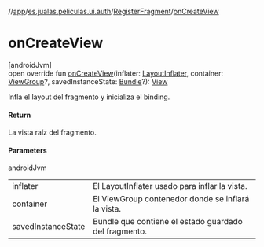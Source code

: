 //[app](../../../index.md)/[es.jualas.peliculas.ui.auth](../index.md)/[RegisterFragment](index.md)/[onCreateView](on-create-view.md)

# onCreateView

[androidJvm]\
open override fun [onCreateView](on-create-view.md)(inflater: [LayoutInflater](https://developer.android.com/reference/kotlin/android/view/LayoutInflater.html), container: [ViewGroup](https://developer.android.com/reference/kotlin/android/view/ViewGroup.html)?, savedInstanceState: [Bundle](https://developer.android.com/reference/kotlin/android/os/Bundle.html)?): [View](https://developer.android.com/reference/kotlin/android/view/View.html)

Infla el layout del fragmento y inicializa el binding.

#### Return

La vista raíz del fragmento.

#### Parameters

androidJvm

| | |
|---|---|
| inflater | El LayoutInflater usado para inflar la vista. |
| container | El ViewGroup contenedor donde se inflará la vista. |
| savedInstanceState | Bundle que contiene el estado guardado del fragmento. |
